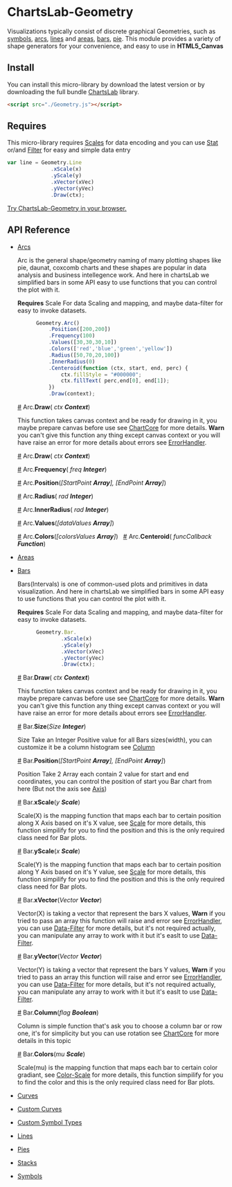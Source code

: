 # ChartsLab-Geometry

Visualizations typically consist of discrete graphical Geometries, such as [symbols](#symbols), [arcs](#arcs), [lines](#lines) and [areas](#areas), [bars](#bar), [pie](#pie). This module provides a variety of shape generators for your convenience, and easy to use in **HTML5_Canvas**

## Install
You can install this micro-library by download the latest version or by downloading the full bundle [ChartsLab](https://github.com/ChartsLab/) library.

```html
<script src="./Geometry.js"></script>
```

## Requires
This micro-library requires [Scales](https://github.com/ChartsLab/) for data encoding and you can use [Stat](https://github.com/ChartsLab/) or/and [Filter](https://github.com/ChartsLab/) for easy and simple data entry


```js
var line = Geometry.Line
              .xScale(x)
              .yScale(y)
              .xVector(xVec)
              .yVector(yVec)
              .Draw(ctx);
```

[Try ChartsLab-Geometry in your browser.](https://github.com/ChartsLab/)

## API Reference

* [Arcs](#arcs)

  Arc is the general shape/geometry naming of many plotting shapes like pie, daunat, coxcomb charts and these shapes are popular in data analysis and business intellegence work. And here in chartsLab we simplified bars in some API easy to use functions that you can control the plot with it.

  **Requires** Scale For data Scaling and mapping, and maybe data-filter for easy to invoke datasets.
  
  ```js
        Geometry.Arc()
            .Position([200,200])
            .Frequency(100)
            .Values([30,30,30,10])
            .Colors(['red','blue','green','yellow'])
            .Radius([50,70,20,100])
            .InnerRadius(0)
            .Centeroid(function (ctx, start, end, perc) {
                ctx.fillStyle = "#000000";
                ctx.fillText( perc,end[0], end[1]);
            })
            .Draw(context);
  ```
  
  <a name="Draw" href="#draw">#</a> Arc.<b>Draw</b>(<i> ctx **Context**</i>)
  
    This function takes canvas context and be ready for drawing in it, you maybe prepare canvas before use see [ChartCore](https://github.com/ChartsLab/) for more details. **Warn** you can't give this function any thing except canvas context or you will have raise an error for more details about errors see [ErrorHandler](https://github.com/ChartsLab/).
  
  <a name="Draw" href="#draw">#</a> Arc.<b>Draw</b>(<i> ctx **Context**</i>)
  
  <a name="Frequency" href="#frequency">#</a> Arc.<b>Frequency</b>(<i> freq **Integer**</i>)
  
  <a name="Position" href="#position">#</a> Arc.<b>Position</b>(<i>[StartPoint **Array**], [EndPoint **Array**]</i>)
  
  <a name="Radius" href="#radius">#</a> Arc.<b>Radius</b>(<i> rad **Integer**</i>)
  
  <a name="InnerRadius" href="#innerRadius">#</a> Arc.<b>InnerRadius</b>(<i> rad **Integer**</i>)
  
  <a name="Values" href="#values">#</a> Arc.<b>Values</b>(<i>[dataValues **Array**]</i>)
  
  <a name="Colors" href="#colors">#</a> Arc.<b>Colors</b>(<i>[colorsValues **Array**]</i>)
  
  <a name="Centeroid" href="#centeroid">#</a> Arc.<b>Centeroid</b>(<i> funcCallback **Function**</i>)
    
* [Areas](#areas)
* [Bars](#bars)

  Bars(Intervals) is one of common-used plots and primitives in data visualization. And here in chartsLab we simplified bars in some API easy to use functions that you can control the plot with it.

  **Requires** Scale For data Scaling and mapping, and maybe data-filter for easy to invoke datasets.

  ```js
        Geometry.Bar.
                .xScale(x)
                .yScale(y)
                .xVector(xVec)
                .yVector(yVec)
                .Draw(ctx);
  ```

  <a name="Draw" href="#draw">#</a> Bar.<b>Draw</b>(<i> ctx **Context**</i>)
  
    This function takes canvas context and be ready for drawing in it, you maybe prepare canvas before use see [ChartCore](https://github.com/ChartsLab/) for more details. **Warn** you can't give this function any thing except canvas context or you will have raise an error for more details about errors see [ErrorHandler](https://github.com/ChartsLab/).
    
  <a name="Size" href="#size">#</a> Bar.<b>Size</b>(<i>Size **Integer**</i>)
  
    Size Take an Integer Positive value for all Bars sizes(width), you can customize it be a column histogram see [Column](#column)
  
  <a name="Position" href="#position">#</a> Bar.<b>Position</b>(<i>[StartPoint **Array**], [EndPoint **Array**]</i>)
  
    Position Take 2 Array each contain 2 value for start and end coordinates, you can control the position of start you Bar chart from here (But not the axis see [Axis](https://github.com/ChartsLab/ChartsLab-Axis/))
  
  <a name="xScale" href="#xscale">#</a> Bar.<b>xScale</b>(<i>y **Scale**</i>)
  
    Scale(X) is the mapping function that maps each bar to certain position along X Axis based on it's X value, see [Scale](https://github.com/ChartsLab/ChartsLab-Scale/) for more details, this function simpilify for you to find the position and this is the only required class need for Bar plots.

  <a name="yScale" href="#yscale">#</a> Bar.<b>yScale</b>(<i>x **Scale**</i>)
  
    Scale(Y) is the mapping function that maps each bar to certain position along Y Axis based on it's Y value, see [Scale](https://github.com/ChartsLab/ChartsLab-Scale/) for more details, this function simpilify for you to find the position and this is the only required class need for Bar plots.

  <a name="xVector" href="#xvector">#</a> Bar.<b>xVector</b>(<i>Vector **Vector**</i>)
    
    Vector(X) is taking a vector that represent the bars X values, **Warn** if you tried to pass an array this function will raise and error see [ErrorHandler](https://github.com/ChartsLab/), you can use [Data-Filter](https://github.com/ChartsLab/) for more details, but it's not required actually, you can manipulate any array to work with it but it's easlt to use [Data-Filter](https://github.com/ChartsLab/).

  <a name="yVector" href="#yvector">#</a> Bar.<b>yVector</b>(<i>Vector **Vector**</i>)
  
    Vector(Y) is taking a vector that represent the bars Y values, **Warn** if you tried to pass an array this function will raise and error see [ErrorHandler](https://github.com/ChartsLab/), you can use [Data-Filter](https://github.com/ChartsLab/) for more details, but it's not required actually, you can manipulate any array to work with it but it's easlt to use [Data-Filter](https://github.com/ChartsLab/).
  
  <a name="Column" href="#column">#</a> Bar.<b>Column</b>(<i>flag **Boolean**</i>)
  
    Column is simple function that's ask you to choose a column bar or row one, it's for simplicity but you can use rotation see [ChartCore](https://github.com/ChartsLab/) for more details in this topic

  <a name="Colors" href="#colors">#</a> Bar.<b>Colors</b>(<i>mu **Scale**</i>)
    
    Scale(mu) is the mapping function that maps each bar to certain color gradiant, see [Color-Scale](https://github.com/ChartsLab/ChartsLab-Scale/) for more details, this function simpilify for you to find the color and this is the only required class need for Bar plots.
  
* [Curves](#curves)
* [Custom Curves](#custom-curves)
* [Custom Symbol Types](#custom-symbol-types)
* [Lines](#lines)
* [Pies](#pies)
* [Stacks](#stacks)
* [Symbols](#symbols)
